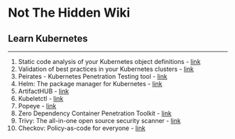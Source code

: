 # Not The Hidden Wiki

## Learn Kubernetes
-----

1. Static code analysis of your Kubernetes object definitions - [link](https://kube-score.com/)
2. Validation of best practices in your Kubernetes clusters - [link](https://github.com/FairwindsOps/polaris)
3. Peirates - Kubernetes Penetration Testing tool - [link](https://github.com/inguardians/peirates)
4. Helm: The package manager for Kubernetes - [link](https://helm.sh/)
5. ArtifactHUB - [link](https://artifacthub.io/)
6. Kubeletctl - [link](https://github.com/cyberark/kubeletctl)
7. Popeye - [link](https://github.com/derailed/popeye)
8. Zero Dependency Container Penetration Toolkit - [link](https://github.com/cdk-team/CDK)
9. Trivy: The all-in-one open source security scanner - [link](https://trivy.dev/)
10. Checkov: Policy-as-code for everyone - [link](https://www.checkov.io/)